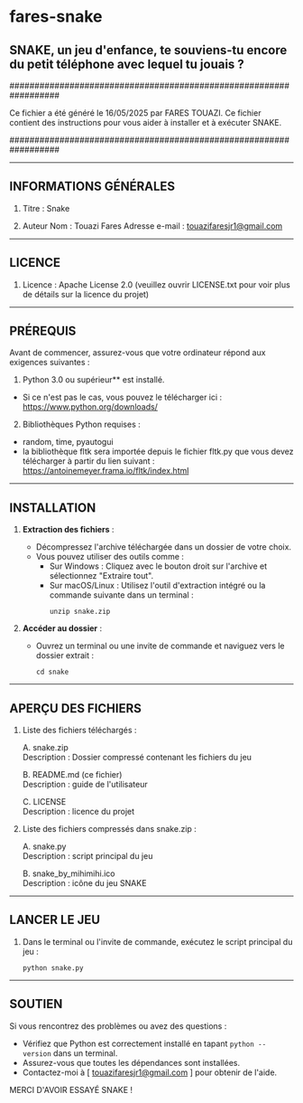 # fares-snake

SNAKE, un jeu d'enfance, te souviens-tu encore du petit téléphone avec lequel tu jouais ?
---------------------------------------------------------------
##################################################################

Ce fichier a été généré le 16/05/2025 par FARES TOUAZI.
Ce fichier contient des instructions pour vous aider à installer et à exécuter SNAKE.

##################################################################

-----------------------
INFORMATIONS GÉNÉRALES
-----------------------
1. Titre : Snake

2. Auteur
Nom : Touazi Fares
Adresse e-mail : touazifaresjr1@gmail.com

-------
LICENCE
-------
1. Licence :
Apache License 2.0 (veuillez ouvrir LICENSE.txt pour voir plus de détails sur la licence du projet)

----------
PRÉREQUIS
----------
Avant de commencer, assurez-vous que votre ordinateur répond aux exigences suivantes :

1. Python 3.0 ou supérieur** est installé.
- Si ce n'est pas le cas, vous pouvez le télécharger ici : https://www.python.org/downloads/
2. Bibliothèques Python requises :
- random, time, pyautogui
- la bibliothèque fltk sera importée depuis le fichier fltk.py que vous devez télécharger à partir du lien suivant : https://antoinemeyer.frama.io/fltk/index.html

------------  
INSTALLATION  
------------  
1. **Extraction des fichiers** :  
   - Décompressez l'archive téléchargée dans un dossier de votre choix.  
   - Vous pouvez utiliser des outils comme :  
     - Sur Windows : Cliquez avec le bouton droit sur l'archive et sélectionnez "Extraire tout".  
     - Sur macOS/Linux : Utilisez l'outil d'extraction intégré ou la commande suivante dans un terminal :  
       ```  
       unzip snake.zip  
       ```  

2. **Accéder au dossier** :
   - Ouvrez un terminal ou une invite de commande et naviguez vers le dossier extrait :
     ```
     cd snake
     ```

-------------------
APERÇU DES FICHIERS
-------------------
1. Liste des fichiers téléchargés :

   A. snake.zip  
      Description : Dossier compressé contenant les fichiers du jeu

   B. README.md (ce fichier)  
      Description : guide de l'utilisateur

   C. LICENSE  
      Description : licence du projet

2. Liste des fichiers compressés dans snake.zip :

   A. snake.py  
      Description : script principal du jeu

   B. snake_by_mihimihi.ico  
      Description : icône du jeu SNAKE

-------------
LANCER LE JEU
-------------
1. Dans le terminal ou l'invite de commande, exécutez le script principal du jeu :
    ```
    python snake.py
    ```

----------
SOUTIEN
----------
Si vous rencontrez des problèmes ou avez des questions :

- Vérifiez que Python est correctement installé en tapant ```python --version``` dans un terminal.
- Assurez-vous que toutes les dépendances sont installées.
- Contactez-moi à [ touazifaresjr1@gmail.com ] pour obtenir de l'aide.

MERCI D'AVOIR ESSAYÉ SNAKE !
